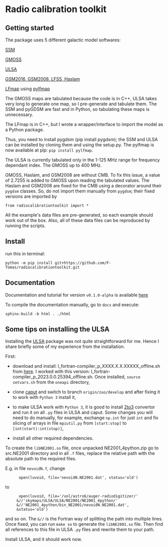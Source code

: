 # Radio calibration toolkit


## Getting started

The package uses 5 different galactic model softwares:

[SSM](http://tianlai.bao.ac.cn/~huangqizhi/)

[GMOSS](https://github.com/mayurisrao/GMOSS)

[ULSA](https://github.com/Yanping-Cong/ULSA/tree/v2.0)

[GSM2016, GSM2008, LFSS, Haslam](https://github.com/telegraphic/pygdsm)

[LFmap](http://www.astro.umd.edu/~emilp/LFmap/LFmap_1.0.tar) using [pylfmap](https://github.com/F-Tomas/pylfmap)


The GMOSS maps are tabulated because the code is in C++, ULSA takes very long to generate one map, so I pre-generate and tabulate them. The SSM and pyGDSM are fast and in Python, so tabulating these maps is unnecessary.

The LFmap is in C++, but I wrote a wrapper/interface to import the model as a Python package.

Thus, you need to install pygdsm (pip install pygdsm); the SSM and ULSA can be installed by cloning them and using the setup.py. The pylfmap is now available at pip: `pip install pylfmap`.

The ULSA is currently tabulated only in the 1-125 MHz range for frequency dependant index. The GMOSS up to 400 MHz.

GMOSS, Haslam, and GSM2008 are without CMB. To fix this issue, a value of 2.7255 is added to GMOSS upon reading the tabulated values. The Haslam and GSM2008 are fixed for the CMB using a decorator around their `pygdsm` classes. So, do not import them manually from `pygdsm`; their fixed versions are imported by 

`from radiocalibrationtoolkit import *`

All the example's data files are pre-generated, so each example should work out of the box. Also, all of these data files can be reproduced by running the scripts.


## Install

run this in terminal:

`python -m pip install git+https://github.com/F-Tomas/radiocalibrationtoolkit.git`

## Documentation

Documentation and tutorial for version `v0.1.0-alpha` is available [here](https://f-tomas.github.io/radiocalibrationtoolkit/index.html)

To compile the documentation manually, go to `docs` and execute: 

`sphinx-build -b html . ./html`


## Some tips on installing the ULSA

Installing the [ULSA](https://github.com/Yanping-Cong/ULSA/tree/v2.0) package was not quite straightforward for me. Hence I share briefly some of my experience from the installation.

First:
- download and install: l_fortran-compiler_p_XXXX.X.X.XXXXX_offline.sh from [here]( https://registrationcenter-download.intel.com/akdlm/IRC_NAS/150e0430-63df-48a0-8469-ecebff0a1858/). I worked with this version: l_fortran-compiler_p_2023.0.0.25394_offline.sh. Once installed, `source setvars.sh` from the `oneapi` directory,

- clone [caput](https://github.com/zuoshifan/caput.git) and switch to branch `origin/zuo/develop` and after fixing it to work with `Python 3` install it,
 
- to make ULSA work with `Python 3`, it is good to install [2to3](https://docs.python.org/3/library/2to3.html) convertor and run it on all `.py` files in ULSA and caput. Some changes you will need to do manually, for example, exchange `np.int` for just `int` and fix slicing of arrays in file `mpiutil.py` from `[start:stop]` to `[int(start):int(stop)]`,

- install all other required dependencies.

To create the `libNE2001.so` file, once unpacked NE2001_4python.zip go to src.NE2001 directory and in all `.f` files, replace the relative path with the absolute path to the required files.

E.g. in file `nevoidN.f`, change 
```
	  open(luvoid, file='nevoidN.NE2001.dat', status='old')
```
to
```
	  open(luvoid, file='/vol/astro6/auger-radiodigitizer/'
     &//'skymaps/ULSA/ULSA/NE2001/NE2001_4python/'
     &//'NE2001_4python/bin_NE2001/nevoidN.NE2001.dat',
     &status='old')
```
and so on. The `&//` is the Fortran way of splitting the path into multiple lines. Once fixed, you can run `make so` to generate the `libNE2001.so` file. Then find all references to this file in ULSA `.py` files and rewrite them to your path.

Install ULSA, and it should work now.


